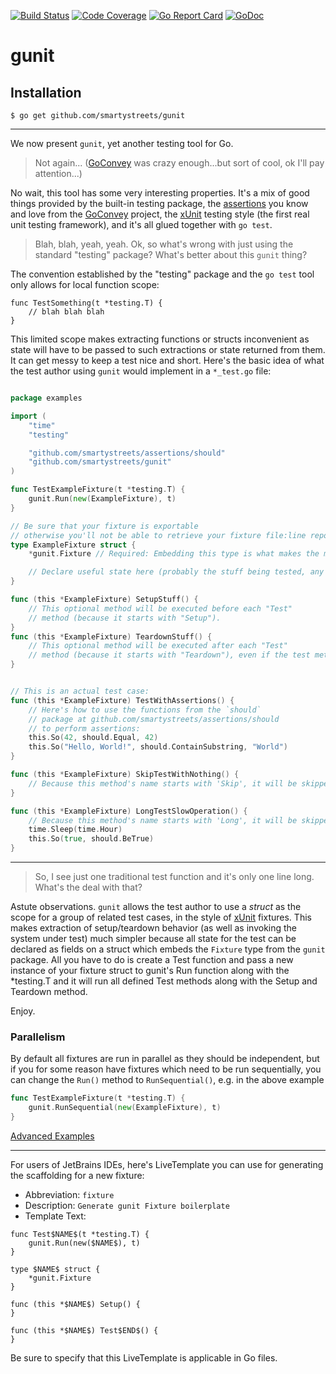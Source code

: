 [![Build Status](https://travis-ci.org/smartystreets/gunit.svg?branch=master)](https://travis-ci.org/smartystreets/gunit)
[![Code Coverage](https://codecov.io/gh/smartystreets/gunit/branch/master/graph/badge.svg)](https://codecov.io/gh/smartystreets/gunit)
[![Go Report Card](https://goreportcard.com/badge/github.com/smartystreets/gunit)](https://goreportcard.com/report/github.com/smartystreets/gunit)
[![GoDoc](https://godoc.org/github.com/smartystreets/gunit?status.svg)](http://godoc.org/github.com/smartystreets/gunit)

# gunit

## Installation

```
$ go get github.com/smartystreets/gunit
```

-------------------------

We now present `gunit`, yet another testing tool for Go.

> Not again... ([GoConvey](http://goconvey.co) was crazy enough...but sort of cool, ok I'll pay attention...)

No wait, this tool has some very interesting properties. It's a mix of good things provided by the built-in testing package, the [assertions](https://github.com/smartystreets/assertions) you know and love from the [GoConvey](http://goconvey.co) project, the [xUnit](https://en.wikipedia.org/wiki/XUnit) testing style (the first real unit testing framework), and it's all glued together with `go test`.

> Blah, blah, yeah, yeah. Ok, so what's wrong with just using the standard "testing" package? What's better about this `gunit` thing?

The convention established by the "testing" package and the `go test` tool only allows for local function scope:

```
func TestSomething(t *testing.T) {
	// blah blah blah
}
```

This limited scope makes extracting functions or structs inconvenient as state will have to be passed to such extractions or state returned from them. It can get messy to keep a test nice and short. Here's the basic idea of what the test author using `gunit` would implement in a `*_test.go` file:

```go

package examples

import (
    "time"
	"testing"

	"github.com/smartystreets/assertions/should"
	"github.com/smartystreets/gunit"
)

func TestExampleFixture(t *testing.T) {
	gunit.Run(new(ExampleFixture), t)
}

// Be sure that your fixture is exportable
// otherwise you'll not be able to retrieve your fixture file:line report for errors
type ExampleFixture struct {
	*gunit.Fixture // Required: Embedding this type is what makes the magic happen.

	// Declare useful state here (probably the stuff being tested, any fakes, etc...).
}

func (this *ExampleFixture) SetupStuff() {
	// This optional method will be executed before each "Test"
	// method (because it starts with "Setup").
}
func (this *ExampleFixture) TeardownStuff() {
	// This optional method will be executed after each "Test"
	// method (because it starts with "Teardown"), even if the test method panics.
}


// This is an actual test case:
func (this *ExampleFixture) TestWithAssertions() {
	// Here's how to use the functions from the `should`
	// package at github.com/smartystreets/assertions/should
	// to perform assertions:
	this.So(42, should.Equal, 42)
	this.So("Hello, World!", should.ContainSubstring, "World")
}

func (this *ExampleFixture) SkipTestWithNothing() {
	// Because this method's name starts with 'Skip', it will be skipped.
}

func (this *ExampleFixture) LongTestSlowOperation() {
	// Because this method's name starts with 'Long', it will be skipped if `go test` is run with the `short` flag.
	time.Sleep(time.Hour)
	this.So(true, should.BeTrue)
}
```

-------------------------

> So, I see just one traditional test function and it's only one line long. What's the deal with that?

Astute observations. `gunit` allows the test author to use a _struct_ as the scope for a group of related test cases, in the style of [xUnit](https://en.wikipedia.org/wiki/XUnit) fixtures. This makes extraction of setup/teardown behavior (as well as invoking the system under test) much simpler because all state for the test can be declared as fields on a struct which embeds the `Fixture` type from the `gunit` package. All you have to do is create a Test function and pass a new instance of your fixture struct to gunit's Run function along with the *testing.T and it will run all defined Test methods along with the Setup and Teardown method.

Enjoy.

### Parallelism
By default all fixtures are run in parallel as they should be independent, but if you for some reason have fixtures which need to be run sequentially, you can change the `Run()` method to `RunSequential()`, e.g. in the above example

```go
func TestExampleFixture(t *testing.T) {
	gunit.RunSequential(new(ExampleFixture), t)
}
```

[Advanced Examples](https://github.com/smartystreets/gunit/tree/master/advanced_examples)

----------------------------------------------------------------------------

For users of JetBrains IDEs, here's LiveTemplate you can use for generating the scaffolding for a new fixture:

- Abbreviation: `fixture`
- Description: `Generate gunit Fixture boilerplate`
- Template Text:

```
func Test$NAME$(t *testing.T) {
    gunit.Run(new($NAME$), t)
}

type $NAME$ struct {
    *gunit.Fixture
}

func (this *$NAME$) Setup() {
}

func (this *$NAME$) Test$END$() {
}

```

Be sure to specify that this LiveTemplate is applicable in Go files.
